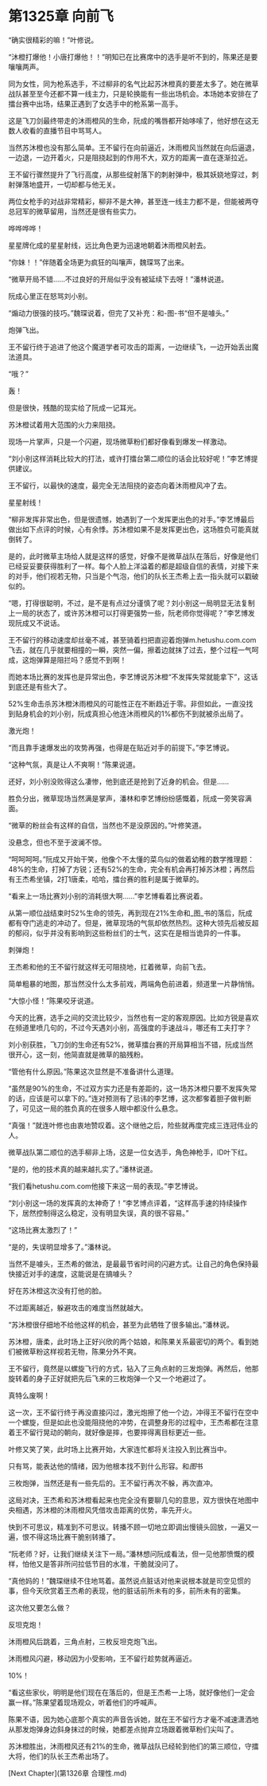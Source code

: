# 第1325章 向前飞

“确实很精彩的嘛！”叶修说。

“沐橙打爆他！小唐打爆他！！”明知已在比赛席中的选手是听不到的，陈果还是要嚷嚷两声。

同为女性，同为枪系选手，不过柳非的名气比起苏沐橙真的要差太多了。她在微草战队甚至至今还都不算一线主力，只是轮换能有一些出场机会。本场她本安排在了擂台赛中出场，结果正遇到了女选手中的枪系第一高手。

这是飞刀剑最终带走的沐雨橙风的生命，阮成的嘴唇都开始哆嗦了，他好想在这无数人收看的直播节目中骂骂人。

当然苏沐橙也没有那么简单。王不留行在向前逼近，沐雨橙风当然就在向后逼退，一边退，一边开着火，只是阻挠起到的作用不大，双方的距离一直在逐渐拉近。

王不留行骤然提升了飞行高度，从那些绽射落下的刺射弹中，极其妖娆地穿过，刺射弹落地盛开，一切却都与他无关。

两位女枪手的对战非常精彩，柳非不是大神，甚至连一线主力都不是，但能被两夺总冠军的微草留用，当然还是很有些实力。

哗哗哗哗！

星星牌化成的星星射线，远比角色更为迅速地朝着沐雨橙风射去。

“你妹！！”伴随着全场更为疯狂的叫嚷声，魏琛骂了出来。

“微草开局不错……不过良好的开局似乎没有被延续下去呀！”潘林说道。

阮成心里正在怒骂刘小别。

“煽动力很强的技巧。”魏琛说着，但完了又补充：和-图-书“但不是噱头。”

炮弹飞出。

王不留行终于追进了他这个魔道学者可攻击的距离，一边继续飞，一边开始丢出魔法道具。

“哦？”

轰！

但是很快，残酷的现实给了阮成一记耳光。

苏沐橙试着用大范围的火力来阻挠。

现场一片掌声，只是一个闪避，现场微草粉们都好像看到爆发一样激动。

“刘小别这样消耗比较大的打法，或许打擂台第二顺位的话会比较好呢！”李艺博提供建议。

王不留行，以最快的速度，最完全无法阻挠的姿态向着沐雨橙风冲了去。

星星射线！

“柳非发挥非常出色，但是很遗憾，她遇到了一个发挥更出色的对手。”李艺博最后做出如下点评的时候，心有余悸。苏沐橙如果不是发挥更出色，这场胜负可能真就倒转了。

是的，此时微草主场给人就是这样的感觉，好像不是微草战队在落后，好像是他们已经妥妥要获得胜利了一样。每个人脸上洋溢着的都是超级自信的表情，对接下来的对手，他们视若无物，只当是个气泡，他们的队长王杰希上去一指头就可以戳破似的。

“嗯，打得很聪明，不过，是不是有点过分谨慎了呢？刘小别这一局明显无法复制上一局的状态了，或许苏沐橙可以打得更强势一些，阮老师你觉得呢？”李艺博发现阮成又不说话。

王不留行的移动速度却丝毫不减，甚至骑着扫把直迎着炮弹m.hetushu.com.com飞去，就在几乎就要相撞的一瞬，突然一偏，擦着边就抹了过去，整个过程一气呵成，这炮弹算是阻拦吗？感觉不到啊！

而她本场比赛的发挥也是异常出色，李艺博说苏沐橙“不发挥失常就能拿下”，这话到底还是有些大了。

52%生命击杀苏沐橙沐雨橙风的可能性正在不断趋近于零。非但如此，一直没找到贴身机会的刘小别，阮成真担心他连沐雨橙风的1%都伤不到就被杀出局了。

激光炮！

“而且靠手速爆发出的攻势再强，也得是在贴近对手的前提下。”李艺博说。

“这种气氛，真是让人不爽啊！”陈果说道。

还好，刘小别没败得这么凄惨，他到底还是抢到了近身的机会。但是……

胜负分出，微草现场当然满是掌声，潘林和李艺博纷纷感慨着，阮成一旁笑容满面。

“微草的粉丝会有这样的自信，当然也不是没原因的。”叶修笑道。

没悬念，但也不至于波澜不惊。

“呵呵呵呵。”阮成又开始干笑，他像个不太懂的菜鸟似的做着幼稚的数学推理题：48%的生命，打掉了方锐；还有52%的生命，完全有机会再打掉苏沐橙；再然后有王杰希坐镇，2打1唐柔，哈哈，擂台赛的胜利是属于微草的。

“看来上一场比赛刘小别的消耗很大啊……”李艺博看着比赛说着。

从第一顺位战结束时52%生命的领先，再到现在21%生命和_图_书的落后，阮成都有夺门逃走的冲动了。但是，微草现场的气氛却依然热烈。这种大领先后被反超的郁闷，似乎并没有影响到这些粉丝们的士气，这实在是相当诡异的一件事。

刺弹炮！

王杰希和他的王不留行就这样无可阻挠地，扛着微草，向前飞去。

简单粗暴的地图，那当然没什么太多前戏，两端角色前进着，频道里一片静悄悄。

“大惊小怪！”陈果咬牙说道。

今天的比赛，选手之间的交流比较少，当然也有一定的客观原因。比如方锐是喜欢在频道里喷几句的，不过今天遇刘小别，高强度的手速战斗，哪还有工夫打字？

刘小别获胜，飞刀剑的生命还有52%，微草擂台赛的开局算相当不错，阮成当然很开心，这一刻，他简直就是微草的脑残粉。

“管他有什么原因。”陈果这次显然是不准备讲什么道理。

“虽然是90%的生命，不过双方实力还是有差距的，这一场苏沐橙只要不发挥失常的话，应该是可以拿下的。”连对预测有了忌讳的李艺博，这次都奓着胆子做判断了，可见这一局的胜负真的在很多人眼中都没什么悬念。

“真强！”就连叶修也由衷地赞叹着。这个继他之后，险些就再度完成三连冠伟业的人。

微草战队第二顺位的选手柳非上场，这是一位女选手，角色神枪手，ID叶下红。

“是的，他的技术真的越来越扎实了。”潘林说道。

“我们看hetushu.com.com他接下来这一局的表现。”李艺博说。

“刘小别这一场的发挥真的太神奇了！”李艺博点评着，“这样高手速的持续操作下，居然控制得这么稳定，没有明显失误，真的很不容易。”

“这场比赛太激烈了！”

“是的，失误明显增多了。”潘林说。

当然不是噱头，王杰希的做法，是最最节省时间的闪避方式。让自己的角色保持最快接近对手的速度，这能说是在搞噱头？

好在苏沐橙这次没有打他的脸。

不过距离越近，躲避攻击的难度当然就越大。

“苏沐橙很仔细地不给他这样的机会，甚至为此牺牲了很多输出。”潘林说。

苏沐橙，唐柔，此时场上正好兴欣的两个姑娘，和陈果关系最密切的两个。看到她们被微草粉这样视若无物，陈果分外不爽。

王不留行，竟然是以螺旋飞行的方式，钻入了三角点射的三发炮弹。再然后，他那旋转着的身子正好就把先后飞来的三枚炮弹一个又一个地避过了。

真特么废啊！

这一次，王不留行终于再没直接闪过，激光炮擦了他一个边，冲得王不留行在空中一个螺旋，但是如此也没能阻挠他的冲势，在调整身形的过程中，王杰希都在注意着王不留行晃动的朝向，就好像是摔，也要摔得离目标更近一些。

叶修又笑了笑，此时场上比赛开始，大家连忙都将关注投入到比赛当中。

只有骂，能表达他的情绪，因为他根本找不到什么形容。和*图*书

三枚炮弹，当然还是有一些先后的。王不留行再次不躲，再次直冲。

这局对决，王杰希和苏沐橙看起来也完全没有要聊几句的意思，双方很快在地图中央相遇，苏沐橙的沐雨橙风凭借攻击距离的优势，率先开火。

快到不可思议，精准到不可思议。转播不顾一切地立即调出慢镜头回放，一遍又一遍，恨不得这场比赛干脆别转播了。

“阮老师？好，让我们继续关注下一局。”潘林想问阮成看法，但一见他那愤慨的模样，怕他又是答非所问拉低节目的水准，干脆就没问了。

“真他妈的！”魏琛继续不住地骂着。虽然说点脏话对他来说根本就是司空见惯的事，但今天欣赏着王杰希的表现，他的脏话前所未有的多，前所未有的密集。

这次他又要怎么做？

反坦克炮！

沐雨橙风后跳着，三角点射，三枚反坦克炮飞出。

沐雨橙风闪避，移动因为小受影响，王不留行趁势就再逼近。

10%！

“看这些家伙，明明是他们现在在落后的，但是王杰希一上场，就好像他们一定会赢一样。”陈果望着现场观众，听着他们的呼喊声。

陈果不语，因为她心底那个真实的声音告诉她，就在王不留行方才毫不减速潇洒地从那发炮弹身边斜身抹过的时候，她都差点抛弃立场跟着微草粉们尖叫了。

苏沐橙胜出，沐雨橙风还有21%的生命，微草战队已经轮到他们的第三顺位，守擂大将，他们的队长王杰希出场了。



[Next Chapter](第1326章 合理性.md)